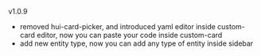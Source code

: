 v1.0.9

- removed hui-card-picker, and introduced yaml editor inside custom-card editor, now you can paste your code inside custom-card
- add new entity type, now you can add any type of entity inside sidebar
